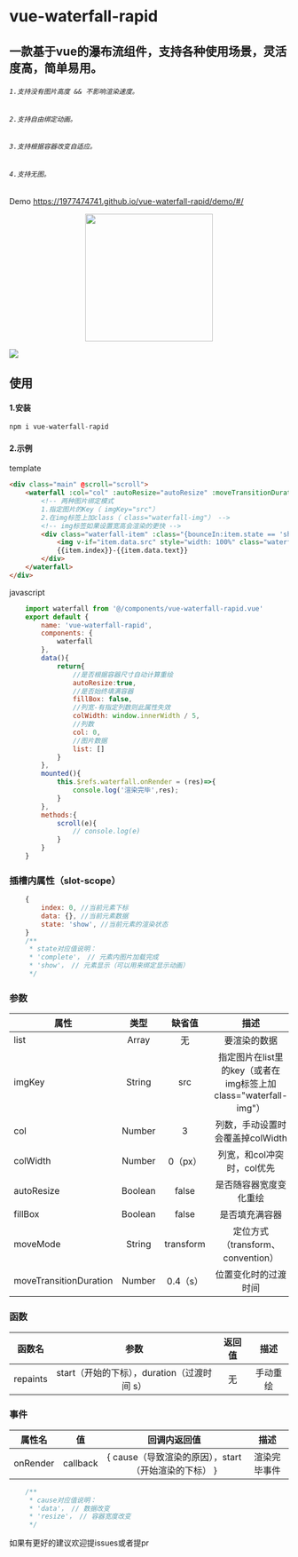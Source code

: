 # vue-waterfall-rapid
## 一款基于vue的瀑布流组件，支持各种使用场景，灵活度高，简单易用。
###### `1.支持没有图片高度 && 不影响渲染速度。`
###### `2.支持自由绑定动画。`
###### `3.支持根据容器改变自适应。`
###### `4.支持无图。`
Demo https://1977474741.github.io/vue-waterfall-rapid/demo/#/
<div align=center ><img width="230" height="230" src="https://pubser-res.zhenai.com/other/temp/202101/25/1616397889193.png"/></div>

[![](https://pubser-res.zhenai.com/other/temp/202101/25/1616397889193.png)](https://pubser-res.zhenai.com/other/temp/202101/25/1616397889193.png)

## 使用
#### 1.安装
```javaScript
npm i vue-waterfall-rapid
```
#### 2.示例
template
```html
<div class="main" @scroll="scroll">
    <waterfall :col="col" :autoResize="autoResize" :moveTransitionDuration="0.4" :fillBox="fillBox" :col-        width="colWidth" :list="list" ref="waterfall" imgKey="src">
        <!-- 两种图片绑定模式
        1.指定图片的Key（ imgKey="src"）
        2.在img标签上加class（ class="waterfall-img"） -->
        <!-- img标签如果设置宽高会渲染的更快 -->
        <div class="waterfall-item" :class="{bounceIn:item.state == 'show'}" slot-scope="item">
            <img v-if="item.data.src" style="width: 100%" class="waterfall-img" :src="item.data.src">
            {{item.index}}-{{item.data.text}}
        </div>
    </waterfall>
</div>
```
javascript
```javascript
    import waterfall from '@/components/vue-waterfall-rapid.vue'
    export default {
        name: 'vue-waterfall-rapid',
        components: {
            waterfall
        },
        data(){
            return{
                //是否根据容器尺寸自动计算重绘
                autoResize:true,
                //是否始终填满容器
                fillBox: false,
                //列宽-有指定列数则此属性失效
                colWidth: window.innerWidth / 5,
                //列数
                col: 0,
                //图片数据
                list: []
            }
        },
        mounted(){
            this.$refs.waterfall.onRender = (res)=>{
                console.log('渲染完毕',res);
            }
        },
        methods:{
            scroll(e){
                // console.log(e)
            }
        }
    }
```
### 插槽内属性（slot-scope）
```javascript
    {
        index: 0, //当前元素下标
        data: {}, //当前元素数据
        state: 'show', //当前元素的渲染状态
    }
    /**
     * state对应值说明：
     * 'complete'， // 元素内图片加载完成
     * 'show'， // 元素显示（可以用来绑定显示动画）
     */
```
### 参数
| 属性           | 类型   | 缺省值  | 描述  |
| ------------- |:------:|:------:|:-----:|
| list      | Array  | 无       |要渲染的数据|
| imgKey    | String | src      |指定图片在list里的key（或者在img标签上加 class="waterfall-img"）|
| col       | Number | 3        |列数，手动设置时会覆盖掉colWidth|
| colWidth  | Number | 0（px）  |列宽，和col冲突时，col优先|
| autoResize| Boolean | false   |是否随容器宽度变化重绘|
| fillBox   | Boolean | false   |是否填充满容器|
| moveMode  | String | transform |定位方式（transform、convention）|
| moveTransitionDuration| Number | 0.4（s）     |位置变化时的过渡时间|
### 函数
| 函数名         | 参数          | 返回值  |描述|
| ------------- |:------:   |:------:|:------:|
| repaints      |  start（开始的下标），duration（过渡时间 s）  |   无   |手动重绘|
### 事件
| 属性名         | 值  | 回调内返回值  |描述|
| ------------- |:------:|:------:|:------:|
| onRender      |  callback  |   { cause（导致渲染的原因），start（开始渲染的下标） }   |渲染完毕事件|
```javascript
    /**
     * cause对应值说明：
     * 'data'， // 数据改变
     * 'resize'， // 容器宽度改变
     */
```
如果有更好的建议欢迎提issues或者提pr
